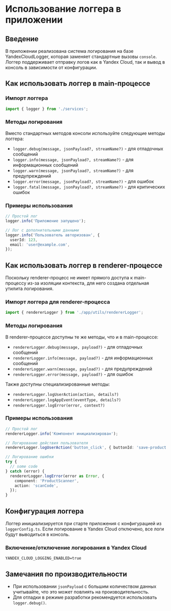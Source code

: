 # Использование логгера в приложении

## Введение

В приложении реализована система логирования на базе YandexCloudLogger, которая заменяет стандартные вызовы `console`. Логгер поддерживает отправку логов как в Yandex Cloud, так и вывод в консоль в зависимости от конфигурации.

## Как использовать логгер в main-процессе

### Импорт логгера

```typescript
import { logger } from './services';
```

### Методы логирования

Вместо стандартных методов консоли используйте следующие методы логгера:

- `logger.debug(message, jsonPayload?, streamName?)` - для отладочных сообщений
- `logger.info(message, jsonPayload?, streamName?)` - для информационных сообщений
- `logger.warn(message, jsonPayload?, streamName?)` - для предупреждений
- `logger.error(message, jsonPayload?, streamName?)` - для ошибок
- `logger.fatal(message, jsonPayload?, streamName?)` - для критических ошибок

### Примеры использования

```typescript
// Простой лог
logger.info('Приложение запущено');

// Лог с дополнительными данными
logger.info('Пользователь авторизован', {
  userId: 123,
  email: 'user@example.com',
});
```

## Как использовать логгер в renderer-процессе

Поскольку renderer-процесс не имеет прямого доступа к main-процессу из-за изоляции контекста, для него создана отдельная утилита логирования.

### Импорт логгера для renderer-процесса

```typescript
import { rendererLogger } from './app/utils/rendererLogger';
```

### Методы логирования

В renderer-процессе доступны те же методы, что и в main-процессе:

- `rendererLogger.debug(message, payload?)` - для отладочных сообщений
- `rendererLogger.info(message, payload?)` - для информационных сообщений
- `rendererLogger.warn(message, payload?)` - для предупреждений
- `rendererLogger.error(message, payload?)` - для ошибок

Также доступны специализированные методы:

- `rendererLogger.logUserAction(action, details?)`
- `rendererLogger.logAppEvent(eventType, details?)`
- `rendererLogger.logError(error, context?)`

### Примеры использования

```typescript
// Простой лог
rendererLogger.info('Компонент инициализирован');

// Логирование действия пользователя
rendererLogger.logUserAction('button_click', { buttonId: 'save-product' });

// Логирование ошибки
try {
  // some code
} catch (error) {
  rendererLogger.logError(error as Error, {
    component: 'ProductScanner',
    action: 'scanCode',
  });
}
```

## Конфигурация логгера

Логгер инициализируется при старте приложения с конфигурацией из `loggerConfig.ts`. Если логирование в Yandex Cloud отключено, все логи будут выводиться в консоль.

### Включение/отключение логирования в Yandex Cloud

```env
YANDEX_CLOUD_LOGGING_ENABLED=true
```

## Замечания по производительности

- При использовании `jsonPayload` с большим количеством данных учитывайте, что это может повлиять на производительность.
- Для отладки в режиме разработки рекомендуется использовать `logger.debug()`.
